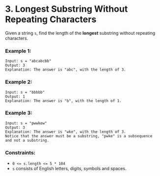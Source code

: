 # 3. Longest Substring Without Repeating Characters

Given a string `s`, find the length of the **longest** substring without repeating characters.


### Example 1:

```
Input: s = "abcabcbb"
Output: 3
Explanation: The answer is "abc", with the length of 3.
```

### Example 2:

```
Input: s = "bbbbb"
Output: 1
Explanation: The answer is "b", with the length of 1.
```

### Example 3:

```
Input: s = "pwwkew"
Output: 3
Explanation: The answer is "wke", with the length of 3.
Notice that the answer must be a substring, "pwke" is a subsequence and not a substring.
```
 

### Constraints:

- `0 <= s.length <= 5 * 104`
- `s` consists of English letters, digits, symbols and spaces.

